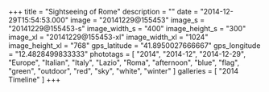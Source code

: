 +++
title = "Sightseeing of Rome"
description = ""
date = "2014-12-29T15:54:53.000"
image = "20141229@155453"
image_s = "20141229@155453-s"
image_width_s = "400"
image_height_s = "300"
image_xl = "20141229@155453-xl"
image_width_xl = "1024"
image_height_xl = "768"
gps_latitude = "41.8950027666667"
gps_longitude = "12.4828499833333"
phototags = [ "2014", "2014-12", "2014-12-29", "Europe", "Italian", "Italy", "Lazio", "Roma", "afternoon", "blue", "flag", "green", "outdoor", "red", "sky", "white", "winter" ]
galleries = [ "2014 Timeline" ]
+++
